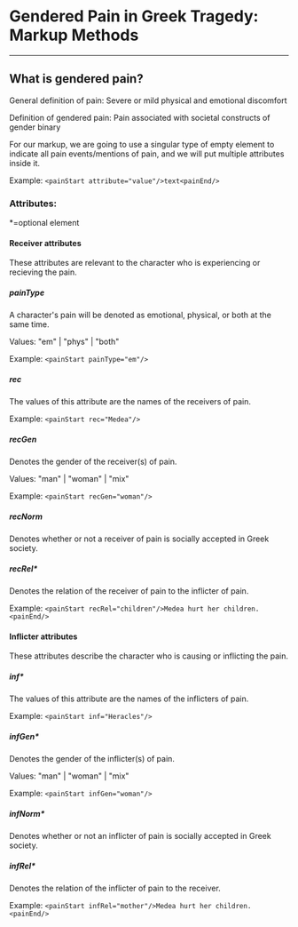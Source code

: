 # Gendered Pain in Greek Tragedy: Markup Methods

----------


## What is gendered pain?
<p>General definition of pain: Severe or mild physical and emotional 
discomfort</P>

<p>Definition of gendered pain: Pain associated with societal 
constructs of gender binary</p>

<p>For our markup, we are going to use a singular type of 
empty element to indicate all pain events/mentions of pain,
and we will put multiple attributes inside it.</P>

Example: `<painStart attribute="value"/>text<painEnd/>`

### Attributes:
*=optional element

#### Receiver attributes

These attributes are relevant to the character who is experiencing or recieving the 
pain.

##### painType

A character's pain will be denoted as emotional, physical,
or both at the same time.

Values: "em" | "phys" | "both"

Example: `<painStart painType="em"/>`

##### rec

The values of this attribute are the names of the receivers of pain.

Example: `<painStart rec="Medea"/>`

##### recGen

Denotes the gender of the receiver(s) of pain.

Values: "man" | "woman" | "mix"

Example: `<painStart recGen="woman"/>`

##### recNorm

Denotes whether or not a receiver of pain is socially accepted in Greek society.

##### recRel*

Denotes the relation of the receiver of pain to the inflicter of pain.

Example: `<painStart recRel="children"/>Medea hurt her children.<painEnd/>`

#### Inflicter attributes

These attributes describe the character who is causing or inflicting the pain.

##### inf*

The values of this attribute are the names of the inflicters of pain. 

Example: `<painStart inf="Heracles"/>`

##### infGen*

Denotes the gender of the inflicter(s) of pain.

Values: "man" | "woman" | "mix"

Example: `<painStart infGen="woman"/>`

##### infNorm*

Denotes whether or not an inflicter of pain is socially accepted in Greek society.

##### infRel*

Denotes the relation of the inflicter of pain to the receiver.

Example: `<painStart infRel="mother"/>Medea hurt her children.<painEnd/>`